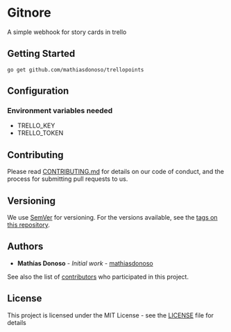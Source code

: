 # Gitnore

A simple webhook for story cards in trello

## Getting Started

```
go get github.com/mathiasdonoso/trellopoints
```

## Configuration

### Environment variables needed

* TRELLO_KEY
* TRELLO_TOKEN

## Contributing

Please read [CONTRIBUTING.md](CONTRIBUTING.md) for details on our code of conduct, and the process for submitting pull requests to us.

## Versioning

We use [SemVer](http://semver.org/) for versioning. For the versions available, see the [tags on this repository](https://github.com/mathiasdonoso/trellopoints/tags). 

## Authors

* **Mathías Donoso** - *Initial work* - [mathiasdonoso](https://github.com/mathiasdonoso)

See also the list of [contributors](https://github.com/mathiasdonoso/trellopoints/contributors) who participated in this project.

## License

This project is licensed under the MIT License - see the [LICENSE](LICENSE) file for details